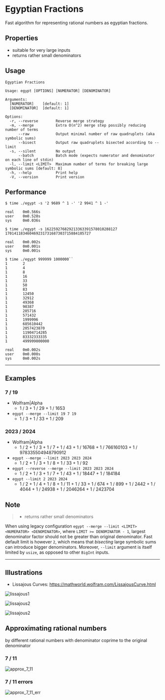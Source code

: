 # Egyptian Fractions

Fast algorithm for representing rational numbers as egyptian fractions.

## Properties
* suitable for very large inputs
* returns rather small denominators

## Usage

```
Egyptian Fractions

Usage: egypt [OPTIONS] [NUMERATOR] [DENOMINATOR]

Arguments:
  [NUMERATOR]    [default: 1]
  [DENOMINATOR]  [default: 1]

Options:
  -r, --reverse        Reverse merge strategy
  -m, --merge          Extra O(n^2) merge step possibly reducing number of terms
      --raw            Output minimal number of raw quadruplets (aka symbolic sums)
      --bisect         Output raw quadruplets bisected according to --limit
  -s, --silent         No output
      --batch          Batch mode (expects numerator and denominator on each line of stdin)
  -l, --limit <LIMIT>  Maximum number of terms for breaking large symbolic sums [default: 8]
  -h, --help           Print help
  -V, --version        Print version
```

## Performance
```
$ time ./egypt -s '2 9689 ^ 1 -' '2 9941 ^ 1 -'

real    0m0.566s
user    0m0.528s
sys     0m0.036s
```

```
$ time ./egypt -s 162259276829213363391578010288127 170141183460469231731687303715884105727

real    0m0.002s
user    0m0.001s
sys     0m0.001s
```

```
$ time ./egypt 999999 1000000``
1       2
1       4
1       8
1       16
1       33
1       50
1       83
1       12450
1       32912
1       49368
1       90387
1       285716
1       571432
1       1999996
1       685610442
1       2057423870
1       11904714285
1       83332333335
1       499999000000

real    0m0.002s
user    0m0.000s
sys     0m0.002s
```

---

## Examples

### 7 / 19

* Wolfram|Alpha
  * 1 / 3 + 1 / 29 + 1 / 1653   
* `egypt --merge --limit 19 7 19`
  * 1 / 3 + 1 / 33 + 1 / 209    

### 2023 / 2024
* Wolfram|Alpha
  * 1 / 2 + 1 / 3 + 1 / 7 + 1 / 43 + 1 / 16768 + 1 / 766160103 + 1 / 978335504948790912
* `egypt --merge --limit 2023 2023 2024`
  * 1 / 2 + 1 / 3 + 1 / 8 + 1 / 33 + 1 / 92
* `egypt --reverse --merge --limit 2023 2023 2024`
  * 1 / 2 + 1 / 3 + 1 / 7 + 1 / 43 + 1 / 18447 + 1 / 184184
* `egypt --limit 2 2023 2024`
    *   1 / 2 + 1 / 4 + 1 / 8 + 1 / 11 + 1 / 33 + 1 / 674 + 1 / 899 + 1 / 2442 + 1 / 4044 + 1 / 24938 + 1 / 2046264 + 1 / 2423704

## Note

> * returns rather small denominators
>
When using legacy configuration `egypt --merge --limit <LIMIT> <NUMERATOR> <DENOMINATOR>`, where `LIMIT >= DENOMINATOR - 1`,
largest denominator factor should not be greater than original denominator. Fast default limit is however `2`,
which means that *bisecting* large symbolic sums can introduce bigger denominators. Moreover, `--limit` argument is itself
limited by `usize`, as opposed to other `BigInt` inputs.

---

## Illustrations

* Lissajous Curves: https://mathworld.wolfram.com/LissajousCurve.html

![lissajous1](doc/7_11.png)

![lissajous2](doc/8_11.png)

![lissajous2](doc/53_57_83.png)

## Approximating rational numbers

by different rational numbers with denominator coprime to the original denominator

### 7 / 11
![approx_7_11](doc/approx_7_11.png)

### 7 / 11 errors
![approx_7_11_err](doc/approx_7_11_err.png)
